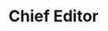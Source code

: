 ---
name: Lakshya Sethi
image: "https://4.bp.blogspot.com/-TZdUTMORfqU/WrP2VtldNdI/AAAAAAAAAVk/12bnupfvfW0uEevRWlx4UoeeL6YUvE5VgCLcBGAs/s1600/lakshya-sethi.jpg"
title: Chief Editor
---